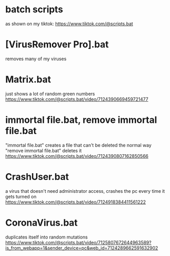 # batch scripts
 as shown on my tiktok: https://www.tiktok.com/@scripts.bat

# [VirusRemover Pro].bat
 removes many of my viruses

# Matrix.bat
 just shows a lot of random green numbers
 https://www.tiktok.com/@scripts.bat/video/7124390669459721477
 
# immortal file.bat, remove immortal file.bat
 "immortal file.bat" creates a file that can't be deleted the normal way "remove immortal file.bat" deletes it
 https://www.tiktok.com/@scripts.bat/video/7124390807162850566
 
# CrashUser.bat
 a virus that doesn't need administrator access, crashes the pc every time it gets turned on
 https://www.tiktok.com/@scripts.bat/video/7124918384411561222

# CoronaVirus.bat
 duplicates itself into random mutations
 https://www.tiktok.com/@scripts.bat/video/7125807672644963589?is_from_webapp=1&sender_device=pc&web_id=7124289662591632902

